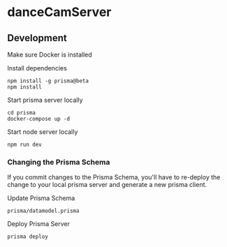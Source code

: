 # danceCamServer

## Development

Make sure Docker is installed

Install dependencies

```
npm install -g prisma@beta
npm install
```

Start prisma server locally

```
cd prisma
docker-compose up -d
```

Start node server locally

```
npm run dev
```

### Changing the Prisma Schema

If you commit changes to the Prisma Schema, you'll have to re-deploy the change to your local prisma server and generate a new prisma client.

Update Prisma Schema

```
prisma/datamodel.prisma 
```

Deploy Prisma Server

```
prisma deploy
```